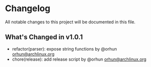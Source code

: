 # Changelog

All notable changes to this project will be documented in this file.

## What's Changed in v1.0.1
* refactor(parser): expose string functions by @orhun <orhun@archlinux.org>
* chore(release): add release script by @orhun <orhun@archlinux.org>

<!-- generated by git-cliff -->
